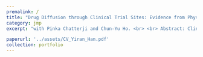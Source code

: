 ```yaml
---
premalink: /
title: "Drug Diffusion through Clinical Trial Sites: Evidence from Physician Prescribing of New Cancer Drugs"
category: jmp
excerpt: "with Pinka Chatterji and Chun-Yu Ho. <br> <br> Abstract: Clinical trials benefit patients directly by providing novel treatments, but indirect benefits of clinical trials are less explored. This study analyzes the localized impacts of exposure to clinical trials of new drugs on physician prescribing behavior. Utilizing the prescribing patterns of more than 10,000 physicians across 29 new cancer drugs approved between 2014 and 2019, we find that physicians exposing to clinical trials of new cancer drugs increases the likelihood of prescribing these drugs by 0.18 percentage points, representing a 14% increase relative to the average prescribing rate. Notably, the effects are more pronounced for physicians graduating from higher-ranked medical schools, having more experience and practicing in metropolitans. Further, our results suggest that the exposure to clinical trials reduces the physicians’ information acquisition cost of new cancer drugs. Specifically, the cost can be reduced by proximities to trial sites and to the first author of pivotal trial and by affiliation with trial sites."

paperurl: '../assets/CV_Yiran_Han.pdf'
collection: portfolio
---
```


 
